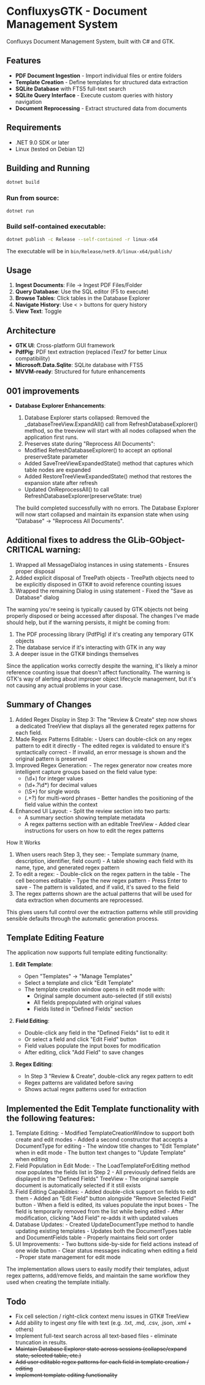 # ConfluxysGTK - Document Management System
Confluxys Document Management System, built with C# and GTK.

## Features

- **PDF Document Ingestion** - Import individual files or entire folders
- **Template Creation** - Define templates for structured data extraction
- **SQLite Database** with FTS5 full-text search
- **SQLite Query Interface** - Execute custom queries with history navigation
- **Document Reprocessing** - Extract structured data from documents

## Requirements

- .NET 9.0 SDK or later
- Linux (tested on Debian 12)

## Building and Running
```bash
dotnet build
```

### Run from source:
```bash
dotnet run
```

### Build self-contained executable:
```bash
dotnet publish -c Release --self-contained -r linux-x64
```

The executable will be in `bin/Release/net9.0/linux-x64/publish/`

## Usage

1. **Ingest Documents**: File → Ingest PDF Files/Folder
2. **Query Database**: Use the SQL editor (F5 to execute)
3. **Browse Tables**: Click tables in the Database Explorer
4. **Navigate History**: Use < > buttons for query history
5. **View Text**: Toggle 

## Architecture

- **GTK UI**: Cross-platform GUI framework
- **PdfPig**: PDF text extraction (replaced iText7 for better Linux compatibility)
- **Microsoft.Data.Sqlite**: SQLite database with FTS5
- **MVVM-ready**: Structured for future enhancements

## 001 improvements
- **Database Explorer Enhancements**:

  1. Database Explorer starts collapsed: Removed the _databaseTreeView.ExpandAll() call from RefreshDatabaseExplorer() method, so the treeview will
  start with all nodes collapsed when the application first runs.
  2. Preserves state during "Reprocess All Documents":
    - Modified RefreshDatabaseExplorer() to accept an optional preserveState parameter
    - Added SaveTreeViewExpandedState() method that captures which table nodes are expanded
    - Added RestoreTreeViewExpandedState() method that restores the expansion state after refresh
    - Updated OnReprocessAll() to call RefreshDatabaseExplorer(preserveState: true)

  The build completed successfully with no errors. The Database Explorer will now start collapsed and maintain its expansion state when using
  "Database" -> "Reprocess All Documents".

## Additional fixes to address the GLib-GObject-CRITICAL warning:

  1. Wrapped all MessageDialog instances in using statements - Ensures proper disposal
  2. Added explicit disposal of TreePath objects - TreePath objects need to be explicitly disposed in GTK# to avoid reference counting issues
  3. Wrapped the remaining Dialog in using statement - Fixed the "Save as Database" dialog

  The warning you're seeing is typically caused by GTK objects not being properly disposed or being accessed after disposal. The changes I've made
  should help, but if the warning persists, it might be coming from:

  1. The PDF processing library (PdfPig) if it's creating any temporary GTK objects
  2. The database service if it's interacting with GTK in any way
  3. A deeper issue in the GTK# bindings themselves

  Since the application works correctly despite the warning, it's likely a minor reference counting issue that doesn't affect functionality. The
  warning is GTK's way of alerting about improper object lifecycle management, but it's not causing any actual problems in your case.

## Summary of Changes

  1. Added Regex Display in Step 3: The "Review & Create" step now shows a dedicated TreeView that displays all the generated regex patterns for
  each field.
  2. Made Regex Patterns Editable:
    - Users can double-click on any regex pattern to edit it directly
    - The edited regex is validated to ensure it's syntactically correct
    - If invalid, an error message is shown and the original pattern is preserved
  3. Improved Regex Generation:
    - The regex generator now creates more intelligent capture groups based on the field value type:
        - (\d+) for integer values
      - (\d+\.?\d*) for decimal values
      - (\S+) for single words
      - (.+?) for multi-word phrases
    - Better handles the positioning of the field value within the context
  4. Enhanced UI Layout:
    - Split the review section into two parts:
        - A summary section showing template metadata
      - A regex patterns section with an editable TreeView
    - Added clear instructions for users on how to edit the regex patterns

  How It Works

  1. When users reach Step 3, they see:
    - Template summary (name, description, identifier, field count)
    - A table showing each field with its name, type, and generated regex pattern
  2. To edit a regex:
    - Double-click on the regex pattern in the table
    - The cell becomes editable
    - Type the new regex pattern
    - Press Enter to save
    - The pattern is validated, and if valid, it's saved to the field
  3. The regex patterns shown are the actual patterns that will be used for data extraction when documents are reprocessed.

  This gives users full control over the extraction patterns while still providing sensible defaults through the automatic generation process.




## Template Editing Feature

The application now supports full template editing functionality:

1. **Edit Template**:
   - Open "Templates" -> "Manage Templates"
   - Select a template and click "Edit Template"
   - The template creation window opens in edit mode with:
     - Original sample document auto-selected (if still exists)
     - All fields prepopulated with original values
     - Fields listed in "Defined Fields" section

2. **Field Editing**:
   - Double-click any field in the "Defined Fields" list to edit it
   - Or select a field and click "Edit Field" button
   - Field values populate the input boxes for modification
   - After editing, click "Add Field" to save changes

3. **Regex Editing**:
   - In Step 3 "Review & Create", double-click any regex pattern to edit
   - Regex patterns are validated before saving
   - Shows actual regex patterns used for extraction


## Implemented the Edit Template functionality with the following features:

  1. Template Editing:
    - Modified TemplateCreationWindow to support both create and edit modes
    - Added a second constructor that accepts a DocumentType for editing
    - The window title changes to "Edit Template" when in edit mode
    - The button text changes to "Update Template" when editing
  2. Field Population in Edit Mode:
    - The LoadTemplateForEditing method now populates the fields list in Step 2
    - All previously defined fields are displayed in the "Defined Fields" TreeView
    - The original sample document is automatically selected if it still exists
  3. Field Editing Capabilities:
    - Added double-click support on fields to edit them
    - Added an "Edit Field" button alongside "Remove Selected Field" button
    - When a field is edited, its values populate the input boxes
    - The field is temporarily removed from the list while being edited
    - After modification, clicking "Add Field" re-adds it with updated values
  4. Database Updates:
    - Created UpdateDocumentType method to handle updating existing templates
    - Updates both the DocumentTypes table and DocumentFields table
    - Properly maintains field sort order
  5. UI Improvements:
    - Two buttons side-by-side for field actions instead of one wide button
    - Clear status messages indicating when editing a field
    - Proper state management for edit mode

  The implementation allows users to easily modify their templates, adjust regex patterns, add/remove fields, and maintain the same workflow they
  used when creating the template initially.

## Todo
- Fix cell selection / right-click context menu issues in GTK# TreeView
- Add ability to ingest *any* file with text (e.g. .txt, .md, .csv, .json, .xml + others)
- Implement full-text search across all text-based files - eliminate truncation in results.
- ~~Maintain Database Explorer state across sessions (collapse/expand state, selected table, etc.)~~
- ~~Add user editable regex patterns for each field in template creation / editing~~
- ~~Implement template editing functionality~~